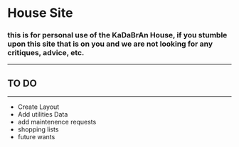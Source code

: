 # House Site

### this is for personal use of the KaDaBrAn House, if you stumble upon this site that is on you and we are not looking for any critiques, advice, etc.

---

## TO DO

---

- Create Layout
- Add utilities Data
- add maintenence requests
- shopping lists
- future wants
